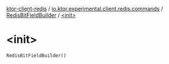 [ktor-client-redis](../../index.md) / [io.ktor.experimental.client.redis.commands](../index.md) / [RedisBitFieldBuilder](index.md) / [&lt;init&gt;](./-init-.md)

# &lt;init&gt;

`RedisBitFieldBuilder()`